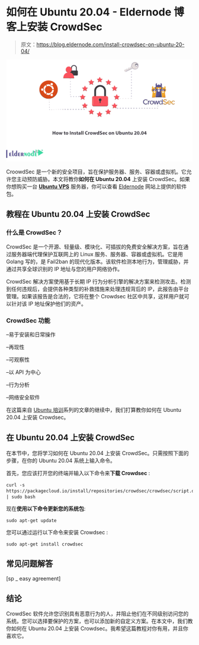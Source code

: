 # 如何在 Ubuntu 20.04 - Eldernode 博客上安装 CrowdSec

> 原文：<https://blog.eldernode.com/install-crowdsec-on-ubuntu-20-04/>

![How to Install CrowdSec on Ubuntu 20.04](img/01328898af1677279e259d195dac29d5.png)

CroowdSec 是一个新的安全项目，旨在保护服务器、服务、容器或虚拟机。它允许您主动预防威胁。本文将教你**如何在 Ubuntu 20.04** 上安装 CrowdSec。如果你想购买一台 [**Ubuntu VPS**](https://eldernode.com/ubuntu-vps/) 服务器，你可以查看 [Eldernode](https://eldernode.com/) 网站上提供的软件包。

## **教程在 Ubuntu 20.04 上安装 CrowdSec**

### **什么是 CrowdSec？**

CrowdSec 是一个开源、轻量级、模块化、可插拔的免费安全解决方案，旨在通过服务器端代理保护互联网上的 Linux 服务、服务器、容器或虚拟机。它是用 Golang 写的，是 Fail2ban 的现代化版本。该软件检测本地行为，管理威胁，并通过共享全球识别的 IP 地址与您的用户网络协作。

CrowdSec 解决方案使用基于长期 IP 行为分析引擎的解决方案来检测攻击。检测到任何违规后，会提供各种类型的补救措施来处理违规背后的 IP，此报告由平台管理。如果该报告是合法的，它将在整个 Crowdsec 社区中共享，这样用户就可以针对该 IP 地址保护他们的资产。

### **CrowdSec 功能**

–易于安装和日常操作

–再现性

–可观察性

–以 API 为中心

–行为分析

–网络安全软件

在这篇来自 [Ubuntu 培训](https://blog.eldernode.com/tag/ubuntu/)系列的文章的继续中，我们打算教你如何在 Ubuntu 20.04 上安装 Crowdsec。

## **在 Ubuntu 20.04 上安装 CrowdSec**

在本节中，您将学习如何在 Ubuntu 20.04 上安装 CrowdSec。只需按照下面的步骤，在你的 Ubuntu 20.04 系统上输入命令。

首先，您应该打开您的终端并输入以下命令来**下载 Crowdsec** :

```
curl -s https://packagecloud.io/install/repositories/crowdsec/crowdsec/script.deb.sh | sudo bash
```

现在**使用以下命令更新您的系统包**:

```
sudo apt-get update
```

您可以通过运行以下命令来安装 Crowdsec :

```
sudo apt-get install crowdsec
```

## 常见问题解答

[sp _ easy agreement]

## 结论

CrowdSec 软件允许您识别具有恶意行为的人，并阻止他们在不同级别访问您的系统。您可以选择要保护的方案，也可以添加新的自定义方案。在本文中，我们教你如何在 Ubuntu 20.04 上安装 Crowdsec。我希望这篇教程对你有用，并且你喜欢它。